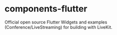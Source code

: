# components-flutter
Official open source Flutter Widgets and examples (Conference/LiveStreaming) for building with LiveKit.
